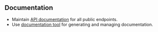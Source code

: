 ## Documentation

- Maintain [API documentation](https://www.freecodecamp.org/news/how-to-write-api-documentation-like-a-pro/) for all public endpoints.
- Use [documentation tool](https://www.geeksforgeeks.org/top-10-free-software-documentation-tools/) for generating and managing documentation.
